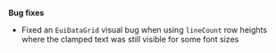 **Bug fixes**

- Fixed an `EuiDataGrid` visual bug when using `lineCount` row heights where the clamped text was still visible for some font sizes

